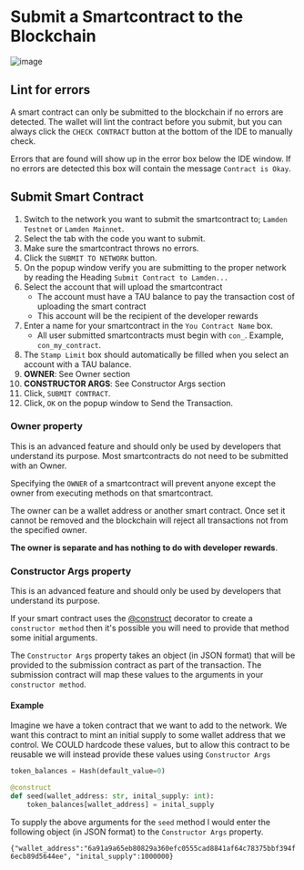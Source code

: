 
# Submit a Smartcontract to the Blockchain


![image](/img/wallet/gif/1.0.0_ide_submit_smartcontract.gif)

## Lint for errors
A smart contract can only be submitted to the blockchain if no errors are detected.
The wallet will lint the contract before you submit, but you can always click the `CHECK CONTRACT` button at the bottom of the IDE to manually check.

Errors that are found will show up in the error box below the IDE window.  If no errors are detected this box will contain the message `Contract is Okay`.

## Submit Smart Contract
1. Switch to the network you want to submit the smartcontract to; `Lamden Testnet` or `Lamden Mainnet`.
2. Select the tab with the code you want to submit.
3. Make sure the smartcontract throws no errors.
4. Click the `SUBMIT TO NETWORK` button.
5. On the popup window verify you are submitting to the proper network by reading the Heading `Submit Contract to Lamden...`
6. Select the account that will upload the smartcontract
    - The account must have a TAU balance to pay the transaction cost of uploading the smart contract
    - This account will be the recipient of the developer rewards
7. Enter a name for your smartcontract in the `You Contract Name` box.
    - All user submitted smartcontracts must begin with `con_`.  Example, `con_my_contract`.
8. The `Stamp Limit` box should automatically be filled when you select an account with a TAU balance.
9. **OWNER**: See Owner section
10. **CONSTRUCTOR ARGS**: See Constructor Args section
11. Click, `SUBMIT CONTRACT`.
12. Click, `OK` on the popup window to Send the Transaction.


### Owner property
This is an advanced feature and should only be used by developers that understand its purpose.  Most smartcontracts do not need to be submitted with an Owner.

Specifying the `OWNER` of a smartcontract will prevent anyone except the owner from executing methods on that smartcontract.

The owner can be a wallet address or another smart contract.  Once set it cannot be removed and the blockchain will reject all transactions not from the specified owner.

**The owner is separate and has nothing to do with developer rewards**.

### Constructor Args property
This is an advanced feature and should only be used by developers that understand its purpose.

If your smart contract uses the <u>[@construct](https://contracting.lamden.io/quickstart/submit)</u> decorator to create a `constructor method` then it's possible you will need to provide that method some initial arguments.

The `Constructor Args` property takes an object (in JSON format) that will be provided to the submission contract as part of the transaction.  The submission contract will map these values to the arguments in your `constructor method`.

#### Example
Imagine we have a token contract that we want to add to the network.  We want this contract to mint an initial supply to some wallet address that we control.
We COULD hardcode these values, but to allow this contract to be reusable we will instead provide these values using `Constructor Args`

```python
token_balances = Hash(default_value=0)

@construct
def seed(wallet_address: str, inital_supply: int):
    token_balances[wallet_address] = inital_supply
```

To supply the above arguments for the `seed` method I would enter the following object (in JSON format) to the `Constructor Args` property.

`{"wallet_address":"6a91a9a65eb80829a360efc0555cad8841af64c78375bbf394f6ecb89d5644ee", "inital_supply":1000000}`



